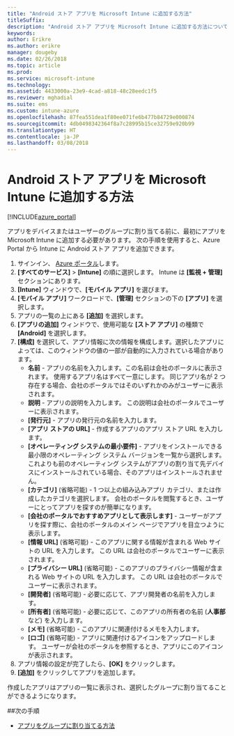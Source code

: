 ```yaml
---
title: "Android ストア アプリを Microsoft Intune に追加する方法"
titleSuffix: 
description: "Android ストア アプリを Microsoft Intune に追加する方法について説明します。"
keywords: 
author: Erikre
ms.author: erikre
manager: dougeby
ms.date: 02/26/2018
ms.topic: article
ms.prod: 
ms.service: microsoft-intune
ms.technology: 
ms.assetid: 4433000a-23e9-4cad-a818-48c28eedc1f5
ms.reviewer: mghadial
ms.suite: ems
ms.custom: intune-azure
ms.openlocfilehash: 87fea551dea1f80ee071fe6b477b84729e000874
ms.sourcegitcommit: 4db0498342364f8a7c28995b15ce32759e920b99
ms.translationtype: HT
ms.contentlocale: ja-JP
ms.lasthandoff: 03/08/2018
---
```

# <a name="how-to-add-android-store-apps-to-microsoft-intune"></a>Android ストア アプリを Microsoft Intune に追加する方法

[!INCLUDE[azure_portal](./includes/azure_portal.md)]

アプリをデバイスまたはユーザーのグループに割り当てる前に、最初にアプリを Microsoft Intune に追加する必要があります。 次の手順を使用すると、Azure Portal から Intune に Android ストア アプリを追加できます。

1. サインイン、 [Azure ポータル](https://portal.azure.com)します。
2. **[すべてのサービス]** > **[Intune]** の順に選択します。 Intune は **[監視 + 管理]** セクションにあります。
3. **[Intune]** ウィンドウで、**[モバイル アプリ]** を選びます。
4. **[モバイル アプリ]** ワークロードで、**[管理]** セクションの下の **[アプリ]** を選択します。
5. アプリの一覧の上にある **[追加]** を選択します。
6. **[アプリの追加]** ウィンドウで、使用可能な **[ストア アプリ]** の種類で **[Android]** を選択します。
7. **[構成]** を選択して、アプリ情報に次の情報を構成します。選択したアプリによっては、このウィンドウの値の一部が自動的に入力されている場合があります。
    - **名前** - アプリの名前を入力します。この名前は会社のポータルに表示されます。 使用するアプリ名はすべて一意にします。 同じアプリ名が 2 つ存在する場合、会社のポータルではそのいずれかのみがユーザーに表示されます。
    - **説明** - アプリの説明を入力します。 この説明は会社のポータルでユーザーに表示されます。
    - **[発行元]** - アプリの発行元の名前を入力します。
    - **[アプリ ストアの URL]** - 作成するアプリのアプリ ストア URL を入力します。
    - **[オペレーティング システムの最小要件]** - アプリをインストールできる最小限のオペレーティング システム バージョンを一覧から選択します。 これよりも前のオペレーティング システムがアプリの割り当て先デバイスにインストールされている場合、そのアプリはインストールされません。
    - **[カテゴリ]** (省略可能) - 1 つ以上の組み込みアプリ カテゴリ、または作成したカテゴリを選択します。 会社のポータルを閲覧するとき、ユーザーにとってアプリを探すのが簡単になります。
    - **[会社のポータルでおすすめアプリとして表示します]** - ユーザーがアプリを探す際に、会社のポータルのメイン ページでアプリを目立つように表示します。
    - **[情報 URL]** (省略可能) - このアプリに関する情報が含まれる Web サイトの URL を入力します。 この URL は会社のポータルでユーザーに表示されます。
    - **[プライバシー URL]** (省略可能) - このアプリのプライバシー情報が含まれる Web サイトの URL を入力します。 この URL は会社のポータルでユーザーに表示されます。
    - **[開発者]** (省略可能) - 必要に応じて、アプリ開発者の名前を入力します。
    - **[所有者]** (省略可能) - 必要に応じて、このアプリの所有者の名前 (**人事部** など) を入力します。
    - **[メモ]** (省略可能) - このアプリに関連付けるメモを入力します。
    - **[ロゴ]** (省略可能) - アプリに関連付けるアイコンをアップロードします。 ユーザーが会社のポータルを参照するとき、アプリにこのアイコンが表示されます。
8. アプリ情報の設定が完了したら、**[OK]** をクリックします。
9. **[追加]** をクリックしてアプリを追加します。

作成したアプリはアプリの一覧に表示され、選択したグループに割り当てることができるようになります。 

##<a name="next-steps"></a>次の手順

- [アプリをグループに割り当てる方法](apps-deploy.md)